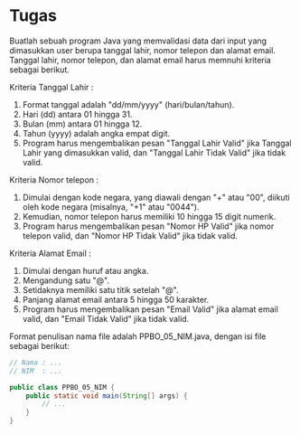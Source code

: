 # Tugas
Buatlah sebuah program Java yang memvalidasi data dari input yang dimasukkan user berupa tanggal lahir, nomor telepon dan alamat email. Tanggal lahir, nomor telepon, dan alamat email harus memnuhi kriteria sebagai berikut.

Kriteria Tanggal Lahir :
1. Format tanggal adalah "dd/mm/yyyy" (hari/bulan/tahun).
2. Hari (dd) antara 01 hingga 31.
3. Bulan (mm) antara 01 hingga 12.
4. Tahun (yyyy) adalah angka empat digit.
5. Program harus mengembalikan pesan "Tanggal Lahir Valid" jika Tanggal Lahir yang dimasukkan valid, dan "Tanggal Lahir Tidak Valid" jika tidak valid.

Kriteria Nomor telepon :
1. Dimulai dengan kode negara, yang diawali dengan "+" atau "00", diikuti oleh kode negara (misalnya, "+1" atau "0044").
2. Kemudian, nomor telepon harus memiliki 10 hingga 15 digit numerik.
3. Program harus mengembalikan pesan "Nomor HP Valid" jika nomor telepon valid, dan "Nomor HP Tidak Valid" jika tidak valid.

Kriteria Alamat Email :
1. Dimulai dengan huruf atau angka.
2. Mengandung satu "@".
3. Setidaknya memiliki satu titik setelah "@".
4. Panjang alamat email antara 5 hingga 50 karakter.
5. Program harus mengembalikan pesan "Email Valid" jika alamat email valid, dan "Email Tidak Valid" jika tidak valid.

Format penulisan nama file adalah PPBO_05_NIM.java, dengan isi file sebagai berikut:

```java
// Nama : ...
// NIM  : ...

public class PPBO_05_NIM {
    public static void main(String[] args) {
        // ...
    }
}
```

